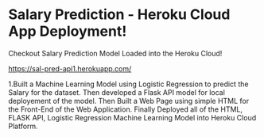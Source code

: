 # Salary Prediction - Heroku Cloud App Deployment!
Checkout Salary Prediction Model Loaded into the Heroku Cloud!

https://sal-pred-api1.herokuapp.com/

1.Built a Machine Learning Model using Logistic Regression to predict the Salary for the dataset.
Then developed a Flask API model for local deployement of the model.
Then Built a Web Page using simple HTML for the Front-End of the Web Application.
Finally Deployed all of the HTML, FLASK API, Logistic Regression Machine Learning Model into Heroku Cloud Platform.
